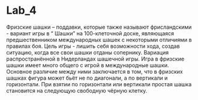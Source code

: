 # Lab_4
Фризские шашки – поддавки, которые также называют фрисландскими - вариант игры в “ Шашки” на 100-клеточной доске, являющаяся предшественником международных шашек с некоторыми отличиями в правилах боя. Цель игры - лишить себя возможности хода, создав ситуацию, когда все свои шашки отданы сопернику. Вариация распространённой в Нидерландах шашечной игры. Игра в фризские шашки имеет много общего с игрой в международные шашки. Основное различие между ними заключается в том, что в фризских шашках фигура может бьёт не  по диагонали, а по вертикали и горизонтали. При взятии по горизонтали или вертикали простая шашка становится на следующую свободную чёрную клетку.

